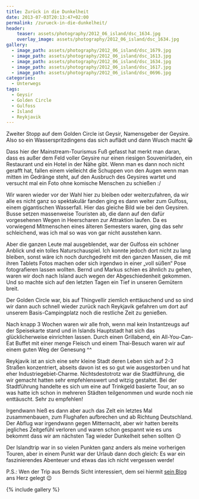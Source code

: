 ```yaml
---
title: Zurück in die Dunkelheit
date: 2013-07-03T20:13:47+02:00
permalink: /zurueck-in-die-dunkelheit/
header:
    teaser: assets/photography/2012_06_island/dsc_1634.jpg
    overlay_image: assets/photography/2012_06_island/dsc_1634.jpg
gallery:
  - image_path: assets/photography/2012_06_island/dsc_1679.jpg
  - image_path: assets/photography/2012_06_island/dsc_1613.jpg
  - image_path: assets/photography/2012_06_island/dsc_1634.jpg
  - image_path: assets/photography/2012_06_island/dsc_1617.jpg
  - image_path: assets/photography/2012_06_island/dsc_0696.jpg
categories:
  - Unterwegs
tags:
  - Geysir
  - Golden Circle
  - Gulfoss
  - Island
  - Reykjavik
---
```


Zweiter Stopp auf dem Golden Circle ist Geysir, Namensgeber der Geysire. Also so ein Wasserspritzdingens das sich auflädt und dann Wusch macht 😀

Dass hier der Mainstream-Tourismus Fuß gefasst hat merkt man daran, dass es außer dem Feld voller Geysire nur einen riesigen Souvenirladen, 
ein Restaurant und ein Hotel in der Nähe gibt. Wenn man es dann noch nicht gerafft hat, 
fallen einem vielleicht die Schuppen von den Augen wenn man mitten im Gedränge steht, auf den Ausbruch des Geysires wartet 
und versucht mal ein Foto ohne komische Menschen zu schießen :/

Wir waren wieder vor der Wahl hier zu bleiben oder weiterzufahren, da wir alle es nicht ganz so spektakulär fanden ging es dann weiter zum Gulfoss, 
einem gigantischen Wasserfall. Hier das gleiche Bild wie bei den Geysiren. Busse setzen massenweise Touristen ab, 
die dann auf den dafür vorgesehenen Wegen in Heerscharen zur Attraktion laufen. Da es vorwiegend Mitmenschen eines älteren Semesters waren, 
ging das sehr schleichend, was ich mal so was von gar nicht ausstehen kann.

Aber die ganzen Leute mal ausgeblendet, war der Gulfoss ein schöner Anblick und ein tolles Naturschauspiel. 
Ich konnte jedoch dort nicht zu lang bleiben, sonst wäre ich noch durchgedreht mit den ganzen Massen, 
die mit ihren Tablets Fotos machen oder sich irgendwo in einer „voll süßen“ Pose fotografieren lassen wollten. 
Bernd und Markus schien es ähnlich zu gehen, waren wir doch nach Island auch wegen der Abgeschiedenheit gekommen. 
Und so machte sich auf den letzten Tagen ein Tief in unseren Gemütern breit.

Der Golden Circle war, bis auf Thingvellir ziemlich enttäuschend und so sind wir dann auch schnell wieder zurück nach Reykjavik 
gefahren um dort auf unserem Basis-Campingplatz noch die restliche Zeit zu genießen.

Nach knapp 3 Wochen waren wir alle froh, wenn mal kein Instantzeugs auf der Speisekarte stand und in Islands Hauptstadt 
hat sich das glücklicherweise einrichten lassen. Durch einen Grillabend, ein All-You-Can-Eat Buffet mit einer menge Fleisch 
und einem Thai-Besuch waren wir auf einem guten Weg der Genesung ^^

Reykjavik ist an sich eine sehr kleine Stadt deren Leben sich auf 2-3 Straßen konzentriert, 
abseits davon ist es so gut wie ausgestorben und hat eher Industriegebiet-Charme. Nichtsdestotrotz war die Stadtführung, 
die wir gemacht hatten sehr empfehlenswert und witzig gestaltet. Bei der Stadtführung handelte es sich um eine auf Trinkgeld basierte Tour, 
an so was hatte ich schon in mehreren Städten teilgenommen und wurde noch nie enttäuscht. Sehr zu empfehlen!

Irgendwann hieß es dann aber auch das Zelt ein letztes Mal zusammenbauen, zum Flughafen aufbrechen und ab Richtung Deutschland. 
Der Abflug war irgendwann gegen Mitternacht, aber wir hatten bereits jegliches Zeitgefühl verloren und waren schon gespannt 
wie es uns bekommt dass wir am nächsten Tag wieder Dunkelheit sehen sollten 😉

Der Islandtrip war in so vielen Punkten ganz anders als meine vorherigen Touren, aber in einem Punkt war der Urlaub dann doch gleich: 
Es war ein faszinierendes Abenteuer und etwas das ich nicht vergessen werde!

P.S.: Wen der Trip aus Bernds Sicht interessiert, dem sei hiermit [sein Blog](http://berndhardiner.de/) ans Herz gelegt 😉

{% include gallery %}